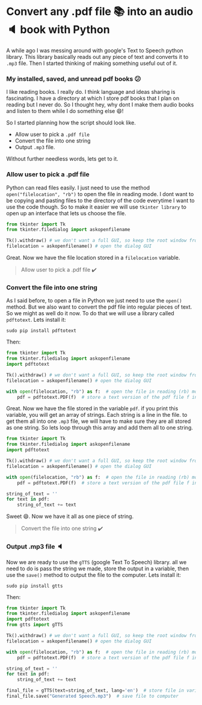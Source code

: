 # Convert any .pdf file 📚 into an audio 🔈 book with Python

A while ago I was messing around with google's Text to Speech python library.
This library basically reads out any piece of text and converts it to `.mp3` file. Then I started thinking of making something useful out of it.

### My installed, saved, and unread pdf books 😕
I like reading books. I really do. I think language and ideas sharing is fascinating. I have a directory at which I store pdf books that I plan on reading but I never do. So I thought hey, why dont I make them audio books and listen to them while I do something else 😄!

So I started planning how the script should look like.

 - Allow user to pick a `.pdf file`
 - Convert the file into one string
 - Output `.mp3` file.

Without further needless words, lets get to it.

### Allow user to pick a .pdf file
Python can read files easily. I just need to use the method `open("filelocation", "rb")` to open the file in reading mode. I dont want to be copying and pasting files to the directory of the code everytime I want to use the code though. So to make it easier we will use `tkinter library` to open up an interface that lets us choose the file.

```python
from tkinter import Tk
from tkinter.filedialog import askopenfilename

Tk().withdraw() # we don't want a full GUI, so keep the root window from appearing
filelocation = askopenfilename() # open the dialog GUI
```

Great. Now we have the file location stored in a `filelocation` variable.
> Allow user to pick a .pdf file ✔️

### Convert the file into one string
As I said before, to open a file in Python we just need to use the `open()` method. But we also want to convert the pdf file into regular pieces of text. So we might as well do it now.
To do that we will use a library called `pdftotext`.
Lets install it:
```
sudo pip install pdftotext
```

Then:
```python
from tkinter import Tk
from tkinter.filedialog import askopenfilename
import pdftotext

Tk().withdraw() # we don't want a full GUI, so keep the root window from appearing
filelocation = askopenfilename() # open the dialog GUI

with open(filelocation, "rb") as f:  # open the file in reading (rb) mode and call it f
    pdf = pdftotext.PDF(f)  # store a text version of the pdf file f in pdf variable
```
Great. Now we have the file stored in the variable `pdf`.
if you print this variable, you will get an array of strings. Each string is a line in the file. to get them all into one `.mp3` file, we will have to make sure they are all stored as one string. So lets loop through this array and add them all to one string.

```python
from tkinter import Tk
from tkinter.filedialog import askopenfilename
import pdftotext

Tk().withdraw() # we don't want a full GUI, so keep the root window from appearing
filelocation = askopenfilename() # open the dialog GUI

with open(filelocation, "rb") as f:  # open the file in reading (rb) mode and call it f
    pdf = pdftotext.PDF(f)  # store a text version of the pdf file f in pdf variable

string_of_text = ''
for text in pdf:
    string_of_text += text
```

Sweet 😄. Now we have it all as one piece of string.
> Convert the file into one string ✔️

### Output .mp3 file 🔈
Now we are ready to use the `gTTS` (google Text To Speech) library. all we need to do is pass the string we made, store the output in a variable, then use the `save()` method to output the file to the computer.
Lets install it:

```
sudo pip install gtts
```

Then:
```python
from tkinter import Tk
from tkinter.filedialog import askopenfilename
import pdftotext
from gtts import gTTS

Tk().withdraw() # we don't want a full GUI, so keep the root window from appearing
filelocation = askopenfilename() # open the dialog GUI

with open(filelocation, "rb") as f:  # open the file in reading (rb) mode and call it f
    pdf = pdftotext.PDF(f)  # store a text version of the pdf file f in pdf variable

string_of_text = ''
for text in pdf:
    string_of_text += text

final_file = gTTS(text=string_of_text, lang='en')  # store file in variable
final_file.save("Generated Speech.mp3")  # save file to computer
```